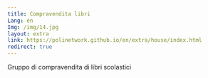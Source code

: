 ```yaml
---
title: Compravendita libri
Lang: en
Img: /img/14.jpg
layout: extra
link: https://polinetwork.github.io/en/extra/house/index.html
redirect: true
---
```

Gruppo di compravendita di libri scolastici

